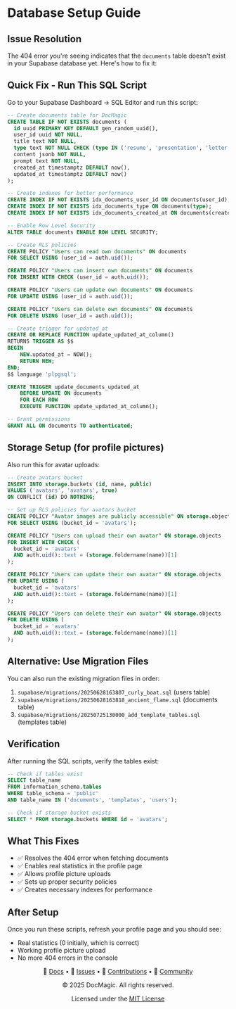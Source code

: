 # Database Setup Guide

## Issue Resolution
The 404 error you're seeing indicates that the `documents` table doesn't exist in your Supabase database yet. Here's how to fix it:

## Quick Fix - Run This SQL Script

Go to your Supabase Dashboard → SQL Editor and run this script:

```sql
-- Create documents table for DocMagic
CREATE TABLE IF NOT EXISTS documents (
  id uuid PRIMARY KEY DEFAULT gen_random_uuid(),
  user_id uuid NOT NULL,
  title text NOT NULL,
  type text NOT NULL CHECK (type IN ('resume', 'presentation', 'letter', 'cv', 'diagram')),
  content jsonb NOT NULL,
  prompt text NOT NULL,
  created_at timestamptz DEFAULT now(),
  updated_at timestamptz DEFAULT now()
);

-- Create indexes for better performance
CREATE INDEX IF NOT EXISTS idx_documents_user_id ON documents(user_id);
CREATE INDEX IF NOT EXISTS idx_documents_type ON documents(type);
CREATE INDEX IF NOT EXISTS idx_documents_created_at ON documents(created_at);

-- Enable Row Level Security
ALTER TABLE documents ENABLE ROW LEVEL SECURITY;

-- Create RLS policies
CREATE POLICY "Users can read own documents" ON documents
FOR SELECT USING (user_id = auth.uid());

CREATE POLICY "Users can insert own documents" ON documents
FOR INSERT WITH CHECK (user_id = auth.uid());

CREATE POLICY "Users can update own documents" ON documents
FOR UPDATE USING (user_id = auth.uid());

CREATE POLICY "Users can delete own documents" ON documents
FOR DELETE USING (user_id = auth.uid());

-- Create trigger for updated_at
CREATE OR REPLACE FUNCTION update_updated_at_column()
RETURNS TRIGGER AS $$
BEGIN
    NEW.updated_at = NOW();
    RETURN NEW;
END;
$$ language 'plpgsql';

CREATE TRIGGER update_documents_updated_at
    BEFORE UPDATE ON documents
    FOR EACH ROW
    EXECUTE FUNCTION update_updated_at_column();

-- Grant permissions
GRANT ALL ON documents TO authenticated;
```

## Storage Setup (for profile pictures)

Also run this for avatar uploads:

```sql
-- Create avatars bucket
INSERT INTO storage.buckets (id, name, public)
VALUES ('avatars', 'avatars', true)
ON CONFLICT (id) DO NOTHING;

-- Set up RLS policies for avatars bucket
CREATE POLICY "Avatar images are publicly accessible" ON storage.objects
FOR SELECT USING (bucket_id = 'avatars');

CREATE POLICY "Users can upload their own avatar" ON storage.objects
FOR INSERT WITH CHECK (
  bucket_id = 'avatars' 
  AND auth.uid()::text = (storage.foldername(name))[1]
);

CREATE POLICY "Users can update their own avatar" ON storage.objects
FOR UPDATE USING (
  bucket_id = 'avatars' 
  AND auth.uid()::text = (storage.foldername(name))[1]
);

CREATE POLICY "Users can delete their own avatar" ON storage.objects
FOR DELETE USING (
  bucket_id = 'avatars' 
  AND auth.uid()::text = (storage.foldername(name))[1]
);
```

## Alternative: Use Migration Files

You can also run the existing migration files in order:

1. `supabase/migrations/20250628163807_curly_boat.sql` (users table)
2. `supabase/migrations/20250628163818_ancient_flame.sql` (documents table)
3. `supabase/migrations/20250725130000_add_template_tables.sql` (templates table)

## Verification

After running the SQL scripts, verify the tables exist:

```sql
-- Check if tables exist
SELECT table_name 
FROM information_schema.tables 
WHERE table_schema = 'public' 
AND table_name IN ('documents', 'templates', 'users');

-- Check if storage bucket exists
SELECT * FROM storage.buckets WHERE id = 'avatars';
```

## What This Fixes

- ✅ Resolves the 404 error when fetching documents
- ✅ Enables real statistics in the profile page
- ✅ Allows profile picture uploads
- ✅ Sets up proper security policies
- ✅ Creates necessary indexes for performance

## After Setup

Once you run these scripts, refresh your profile page and you should see:
- Real statistics (0 initially, which is correct)
- Working profile picture upload
- No more 404 errors in the console

<div align="center">

📄 [Docs](https://github.com/Muneerali199/DocMagic/tree/main/docs) • 
🐛 [Issues](https://github.com/Muneerali199/DocMagic/issues) • 
🤝 [Contributions](https://github.com/Muneerali199/DocMagic/graphs/contributors) • 
💬 [Community](https://github.com/Muneerali199/DocMagic/discussions)

<p>© 2025 DocMagic. All rights reserved.</p>

 Licensed under the [MIT License](https://github.com/Muneerali199/DocMagic/blob/main/LICENSE)
 
</div>

